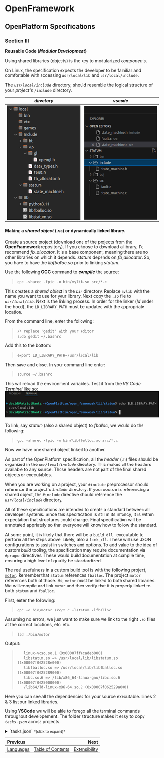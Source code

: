 # OpenFramework
## OpenPlatform Specifications

### Section III

**Reusable Code (_Modular Development_)**

Using shared libraries (objects) is the key to modularized *components*.

On Linux, the specification expects the developer to be familiar and comfortable with accessing `usr/local/lib` and `usr/local/include`.

The *`usr/local/include`* directory, should resemble the logical structure of your *project's* `/include` directory.  

| *directory* | *vscode* |  
| :---: | :---: |  
| ![usr_local_dirs](images/usr_local_dirs.png) | ![VS Code Project](images/project_includes.png) |  

#### Making a *shared object* (.so) or dynamically linked library.

Create a source project (download one of the projects from the **OpenFramework** repository). If you choose to download a library, I'd recommend *fb_allocator*. It is a base component, meaning there are no other libraries on which it depends. *statum* depends on *fb_allocator*. So, you have to have the *libfballoc.so* prior to linking *statum*.

Use the following **GCC** command to **_compile_** the source:
> `gcc -shared -fpic -o bin/mylib.so src/*.c`  

This creates a *shared object* in the *`bin`* directory. Replace `mylib` with the name you want to use for your library. Next copy the *`.so`* file to *`usr/local/lib`*.
Next is the linking process. In order for the linker (*ld* under the hood), the `LD_LIBRARY_PATH` must be updated with the appropriate location.

From the command line, enter the following:
> `// replace 'gedit' with your editor`  
> `sudo gedit ~/.bashrc`

Add this to the bottom:
> `export LD_LIBRARY_PATH=/usr/local/lib`

Then save and close. In your command line enter:
> `source ~/.bashrc`

This will reload the environment variables. Test it from the *VS Code Terminal* like so:
![echo ld lib path](images/echo_ld_lib_path.png)

To link, say *statum* (also a shared object) to *fballoc*, we would do the following:
> `gcc -shared -fpic -o bin/libfballoc.so src/*.c`

Now we have one shared object linked to another.

As part of the OpenPlatform specification, all the *header* (`.h`) files should be organized in the *`usr/local/include`* directory. This makes all the headers available to any source. Those headers are not part of the final shared objects or executables.

When you are working on a project, your `#include` preprocessor should reference the project's *`include`* directory. If your source is referencing a shared object, the `#include` directive should reference the *`usr/local/include`* directory.

All of these specifications are intended to create a standard between all developer systems. Since this specification is still in its infancy, it is within expectation that structures could change. Final specification will be annotated appriately so that everyone will know how to follow the standard.

At some point, it is likely that there will be a `build_dll ` executable to perform all the steps above. Likely, also a `link_dll`. These will use JSON configurations to assist in switches and options. To add value to the idea of custom *build* tooling, the specification may require documentation via `#pragma` directives. These would build documentation at compile time, ensuring a high level of quality be standardized.

The real usefulness in a custom build tool is with the following project, [`motor`](https://github.com/TheBadkraft/open-framework/tree/main/examples/motor). Remember that `statum` references `fballoc`. The project `motor` references both of those. So, `motor` must be linked to both shared libraries. We will compile and link `motor` and then verify that it is properly linked to both `statum` and `fballoc`.

First, enter the following:
> `gcc -o bin/motor src/*.c -lstatum -lfballoc`

Assuming no errors, we just want to make sure we link to the right `.so` files at the correct locations, etc, etc.
> `ldd ./bin/motor`

Output:
>        linux-vdso.so.1 (0x00007ffecadeb000)
>        libstatum.so => /usr/local/lib/libstatum.so (0x00007f062528e000)
>        libfballoc.so => /usr/local/lib/libfballoc.so (0x00007f0625289000)
>        libc.so.6 => /lib/x86_64-linux-gnu/libc.so.6 (0x00007f0625000000)
>        /lib64/ld-linux-x86-64.so.2 (0x00007f062529a000)

Here you can see all the dependencies for your source executable. Lines 2 & 3 list our linked libraries.

Using **VSCode** we will be able to forego all the terminal commands throughout developement. The folder structure makes it easy to copy *`tasks.json`* across projects.
<details>
	<summary>`tasks.json` <small>*(click to expand)*</small></summary>
	
	``` json
	{
		"version": "2.0.0",
		"tasks": [
			{
				"label": "build",
				"type": "cppbuild",
				"command": "/usr/bin/gcc",
				"args": [
					"-o",
					"${workspaceFolder}/../bin/${workspaceFolderBasename}_tests",
					"${workspaceFolder}/*.c",
					"-l_string",
					"-l_except"
				],
				"problemMatcher": [
					"$gcc"
				],
				"group": "build",
				"detail": "compiler: gcc"
			},
			{
				"label": "build debug",
				"type": "cppbuild",
				"command": "/usr/bin/gcc",
				"args": [
					"-g3",
					"-o",
					"${workspaceFolder}/../bin/${workspaceFolderBasename}_dbg_tests",
					"${workspaceFolder}/*.c",
					"-l_string",
					"-l_except"
				],
				"problemMatcher": [
					"$gcc"
				],
				"group": "build",
				"detail": "compiler: gcc"
			},
			{
				"label": "build so",
				"type": "cppbuild",
				"command": "/usr/bin/gcc",
				"args": [
					"-shared",
					"-fpic",
					"-o",
					"${workspaceFolder}/../shared/lib_${workspaceFolderBasename}.so",
					"${workspaceFolder}/${workspaceFolderBasename}*.c",
					"-l_string"
				],
				"problemMatcher": [
					"$gcc"
				],
				"group": "build",
				"detail": "compiler: gcc"
			},
			{
				"label": "debug so",
				"type": "cppbuild",
				"command": "/usr/bin/gcc",
				"args": [
					"-g3",
					"-o",
					"${workspaceFolder}/../bin/shared_${workspaceFolderBasename}",
					"${workspaceFolder}/test.c",
					"-l_string",
					"-l_except",
					"-l_${workspaceFolderBasename}"
				],
				"problemMatcher": [
					"$gcc"
				],
				"group": "build",
				"detail": "compiler: gcc"
			},
		]
	}
	```
</details>


| Previous | | Next |  
| :-------------- | :--------------: | --------------: |  
| [Languages](languages.md)       |   [Table of Contents](../README.md)   | [Extensibility](extensibility.md) |
